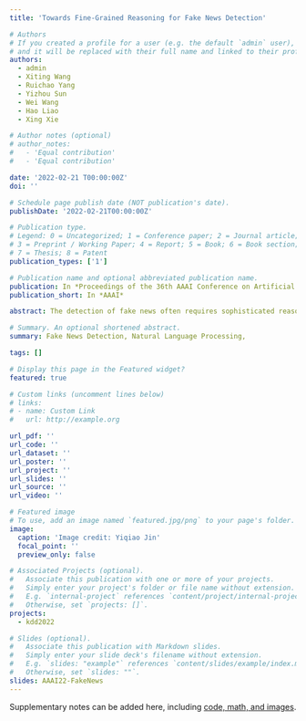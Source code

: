 ```yaml
---
title: 'Towards Fine-Grained Reasoning for Fake News Detection'

# Authors
# If you created a profile for a user (e.g. the default `admin` user), write the username (folder name) here
# and it will be replaced with their full name and linked to their profile.
authors:
  - admin
  - Xiting Wang
  - Ruichao Yang
  - Yizhou Sun
  - Wei Wang
  - Hao Liao
  - Xing Xie

# Author notes (optional)
# author_notes:
#   - 'Equal contribution'
#   - 'Equal contribution'

date: '2022-02-21 T00:00:00Z'
doi: ''

# Schedule page publish date (NOT publication's date).
publishDate: '2022-02-21T00:00:00Z'

# Publication type.
# Legend: 0 = Uncategorized; 1 = Conference paper; 2 = Journal article;
# 3 = Preprint / Working Paper; 4 = Report; 5 = Book; 6 = Book section;
# 7 = Thesis; 8 = Patent
publication_types: ['1']

# Publication name and optional abbreviated publication name.
publication: In *Proceedings of the 36th AAAI Conference on Artificial Intelligence (AAAI'22)*
publication_short: In *AAAI*

abstract: The detection of fake news often requires sophisticated reasoning skills, such as logically combining information by considering word-level subtle clues. In this paper, we move towards fine-grained reasoning for fake news detection by better reflecting the logical processes of human thinking and enabling the modeling of subtle clues. In particular, we propose a fine-grained reasoning framework by following the human information-processing model, introduce a mutual-reinforcement-based method for incorporating human knowledge about which evidence is more important, and design a prior-aware bi-channel kernel graph network to model subtle differences between pieces of evidence. Extensive experiments show that our model outperforms the state-of-the-art methods and demonstrate the explainability of our approach.

# Summary. An optional shortened abstract.
summary: Fake News Detection, Natural Language Processing, 

tags: []

# Display this page in the Featured widget?
featured: true

# Custom links (uncomment lines below)
# links:
# - name: Custom Link
#   url: http://example.org

url_pdf: ''
url_code: ''
url_dataset: ''
url_poster: ''
url_project: ''
url_slides: ''
url_source: ''
url_video: ''

# Featured image
# To use, add an image named `featured.jpg/png` to your page's folder.
image:
  caption: 'Image credit: Yiqiao Jin'
  focal_point: ''
  preview_only: false

# Associated Projects (optional).
#   Associate this publication with one or more of your projects.
#   Simply enter your project's folder or file name without extension.
#   E.g. `internal-project` references `content/project/internal-project/index.md`.
#   Otherwise, set `projects: []`.
projects:
  - kdd2022

# Slides (optional).
#   Associate this publication with Markdown slides.
#   Simply enter your slide deck's filename without extension.
#   E.g. `slides: "example"` references `content/slides/example/index.md`.
#   Otherwise, set `slides: ""`.
slides: AAAI22-FakeNews
---
```


<!-- {{% callout note %}}
Click the _Cite_ button above to demo the feature to enable visitors to import publication metadata into their reference management software.
{{% /callout %}}

{{% callout note %}}
Create your slides in Markdown - click the _Slides_ button to check out the example.
{{% /callout %}} -->

Supplementary notes can be added here, including [code, math, and images](https://wowchemy.com/docs/writing-markdown-latex/).

